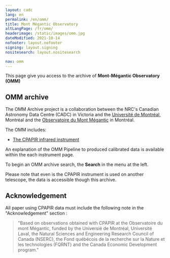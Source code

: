 ```yaml
---
layout: cadc
lang: en
permalink: /en/omm/
title: Mont Mégantic Observatory
altLangPage: /fr/omm/
headerimage: /static/images/omm.jpg
dateModified: 2021-10-14
nofooter: layout.nofooter
signing: layout.signing
nositesearch: layout.nositesearch

nav: omm
---
```


<p>This page give you access to the archive of <strong>Mont-Mégantic Observatory (OMM)</strong></p>

<h2> OMM archive </h2>

<p>
The OMM Archive project is a collaboration between the
NRC's Canadian Astronomy Data Centre (CADC) in Victoria and the 
<a rel="external" href="http://www.astro.umontreal.ca/groupe/index_en.html" class="ui-link">Université de Montréal</a>, Montréal and the
<a rel="external" href="http://omm.craq-astro.ca/index_en.php" class="ui-link">Observatoire du Mont Mégantic</a> in Montréal.
</p>

<p> The OMM includes: </p>
   
<ul>
<li><a rel="external" href="http://genesis.astro.umontreal.ca/index_en.html" class="ui-link">The CPAPIR infrared instrument</a></li>
</ul>

<p>An explanation of the OMM Pipeline to produced calibrated data is available within the each instrument page.</p>

<p> To begin an OMM archive search, the <b>Search</b> in the menu at the left.  </p>

<p> Please note that even is the CPAPIR instrument is used on another telescope, the data is accessible though this archive.</p>

<h2> Acknowledgement </h2>

<p>All paper using CPAPIR data must include the following note in the "Acknowledgement" section :</p>
<blockquote>
    "Based on observations obtained with CPAPIR at the Observatoire du mont Mégantic, funded by the Universié de Montréal, Université Laval, 
    the Natural Sciences and Engineering Research Council of Canada (NSERC), the Fond québécois de la recherche sur la Nature et les technologies (FQRNT) 
    and the Canada Economic Development program."
</blockquote>
